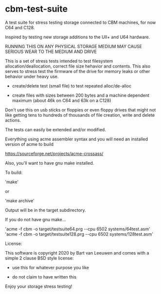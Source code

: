 # cbm-test-suite

A test suite for stress testing storage connected to CBM machines, for now C64 and C128.

Inspired by testing new storage additions to the UII+ and U64 hardware.

RUNNING THIS ON ANY PHYSICAL STORAGE MEDIUM MAY CAUSE SERIOUS WEAR TO THE MEDIUM AND DRIVE

This is a set of stress tests intended to test filesystem allocation/deallocation, correct
file size hehavior and contents.  This also serves to stress test the firmware of the drive for
memory leaks or other behavior under heavy use.

- create/delete test (small file) to test repeated alloc/de-alloc

- create files with sizes between 200 bytes and a machine dependent maximum (about 46k on C64
  and 63k on a C128)

Don't use this on usb sticks or floppies or even floppy drives that might not like getting
tens to hundreds of thousands of file creation, write and delete actions.

The tests can easily be extended and/or modified.

Everything using acme assembler syntax and you will need an installed version of acme to build

https://sourceforge.net/projects/acme-crossass/

Also, you'll want to have gnu make installed.

To build:

'make'

or

'make archive'

Output will be in the target subdirectory.

If you do not have gnu make...

'acme -f cbm -o target/testsuite64.prg --cpu 6502 systems/64test.asm'
'acme -f cbm -o target/testsuite128.prg --cpu 6502 systems/128test.asm'


License:

This software is copyright 2020 by Bart van Leeuwen and comes with a simple 2 clause BSD style
license:

- use this for whatever purpose you like

- do not claim to have written this

Enjoy your storage stress testing!
